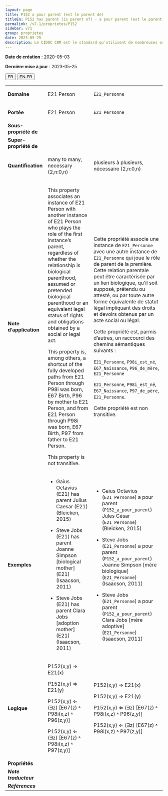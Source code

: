 ```yaml
---
layout: page
title: P152 a pour parent (est le parent de)
titleEn: P152 has parent (is parent of) - a pour parent (est le parent de)
permalink: /v7.1/proprietes/P152
sidebar: v71
group: proprietes
date: 2023-05-25
description: Le CIDOC CRM est le standard qu’utilisent de nombreuses organisations pour l’échange et l’intégration de jeux de données et de spécifications patrimoniales. Il est développé et maintenu à jour exclusivement en anglais par le CRM SIG, un sous-groupe du Conseil international des musées (ICOM). Ceci est une traduction officielle en français développée par la Traduction en français du CIDOC CRM, une initiative qui offre une version française à jour et accessible ouvertement et gratuitement du standard CIDOC CRM et en démocratise l'usage dans la communauté patrimoniale francophone. ------------ The CIDOC CRM is the standard used by many heritage organizations for the exchange and integration of museum collection datasets and specifications. It is developed and maintained exclusively in English by the CRM SIG, a subgroup of the International Council of Museums (ICOM). This is an official translation developed by the Traduction en français du CIDOC CRM, an initiative offering an open, up-to-date, and free French version of the CIDOC CRM standard, and democratizing its use in the francophone heritage community.
---
```


**Date de création** : 2020-05-03

**Dernière mise à jour** : 2023-05-25

<div class="lang-buttons">
 <button id="fr" class="activate">FR</button>
 <button id="en-fr">EN-FR</button>
</div>

<table>
<tbody>
<tr>
<td><strong>Domaine</strong></td>
<td class="en">
<p>E21 Person</p>
</td>
<td>
<p><code class="language-plaintext highlighter-rouge">E21_Personne</code></p>
</td>
</tr>
<tr>
<td><strong>Portée</strong></td>
<td class="en">
<p>E21 Person</p>
</td>
<td>
<p><code class="language-plaintext highlighter-rouge">E21_Personne</code></p>
</td>
</tr>
<tr>
<td><strong>Sous-propriété de</strong></td>
<td class="en">
</td>
<td>
</td>
</tr>
<tr>
<td><strong>Super-propriété de</strong></td>
<td class="en">
</td>
<td>
</td>
</tr>
<tr>
<td><strong>Quantification</strong></td>
<td class="en">
<p>many to many, necessary (2,n:0,n)</p>
</td>
<td>
<p>plusieurs à plusieurs, nécessaire (2,n:0,n)</p>
</td>
</tr>
<tr>
<td><strong>Note d’application</strong></td>
<td class="en">
<p>This property associates an instance of E21 Person with another instance of E21 Person who plays the role of the first instance’s parent, regardless of whether the relationship is biological parenthood, assumed or pretended biological parenthood or an equivalent legal status of rights and obligations obtained by a social or legal act.</p>
<p>This property is, among others, a shortcut of the fully developed paths from E21 Person through P98i was born, E67 Birth, P96 by mother to E21 Person, and from E21 Person through P98i was born, E67 Birth, P97 from father to E21 Person.</p>
<p>This property is not transitive.</p>
</td>
<td>
<p>Cette propriété associe une instance de <code class="language-plaintext highlighter-rouge">E21_Personne</code> avec une autre instance de <code class="language-plaintext highlighter-rouge">E21_Personne</code> qui joue le rôle de parent de la première. Cette relation parentale peut être caractérisée par un lien biologique, qu’il soit  supposé, prétendu ou attesté, ou par toute autre forme équivalente de statut légal impliquant des droits et devoirs obtenus par un acte social ou légal.</p>
<p>Cette propriété est, parmis d’autres, un raccourci des chemins sémantiques suivants :</p>
<p><code class="language-plaintext highlighter-rouge">E21_Personne</code>, <code class="language-plaintext highlighter-rouge">P98i_est_né</code>, <code class="language-plaintext highlighter-rouge">E67_Naissance</code>, <code class="language-plaintext highlighter-rouge">P96_de_mère</code>, <code class="language-plaintext highlighter-rouge">E21_Personne</code></p>
<p><code class="language-plaintext highlighter-rouge">E21_Personne</code>, <code class="language-plaintext highlighter-rouge">P98i_est_né</code>, <code class="language-plaintext highlighter-rouge">E67_Naissance</code>, <code class="language-plaintext highlighter-rouge">P97_de_père</code>, <code class="language-plaintext highlighter-rouge">E21_Personne</code>.</p>
<p>Cette propriété est non transitive.</p>
</td>
</tr>
<tr>
<td><strong>Exemples</strong></td>
<td class="en">
<ul>
<li><p>Gaius Octavius (E21) has parent Julius Caesar (E21) (Bleicken, 2015)</p>
</li>
<li><p>Steve Jobs (E21) has parent Joanne Simpson [biological mother] (E21) (Isaacson, 2011)</p>
</li>
<li><p>Steve Jobs (E21) has parent Clara Jobs [adoption mother] (E21) (Isaacson, 2011)</p>
</li>
</ul>
</td>
<td>
<ul>
<li><p>Gaius Octavius (<code class="language-plaintext highlighter-rouge">E21_Personne</code>) a pour parent (<code class="language-plaintext highlighter-rouge">P152_a_pour_parent</code>) Jules César (<code class="language-plaintext highlighter-rouge">E21_Personne</code>) (Bleicken, 2015)</p>
</li>
<li><p>Steve Jobs (<code class="language-plaintext highlighter-rouge">E21_Personne</code>) a pour parent (<code class="language-plaintext highlighter-rouge">P152_a_pour_parent</code>) Joanne Simpson [mère biologique] (<code class="language-plaintext highlighter-rouge">E21_Personne</code>) (Isaacson, 2011)</p>
</li>
<li><p>Steve Jobs (<code class="language-plaintext highlighter-rouge">E21_Personne</code>) a pour parent (<code class="language-plaintext highlighter-rouge">P152_a_pour_parent</code>) Clara Jobs [mère adoptive] (<code class="language-plaintext highlighter-rouge">E21_Personne</code>) (Isaacson, 2011)</p>
</li>
</ul>
</td>
</tr>
<tr>
<td><strong>Logique</strong></td>
<td class="en">
<p>P152(x,y) ⇒ E21(x)</p>
<p>P152(x,y) ⇒ E21(y)</p>
<p>P152(x,y) ⇐ (∃z) [E67(z) ˄ P98i(x,z) ˄ P96(z,y)]</p>
<p>P152(x,y) ⇐ (∃z) [E67(z) ˄ P98i(x,z) ˄ P97(z,y)]</p>
</td>
<td>
<p>P152(x,y) ⇒ E21(x)</p>
<p>P152(x,y) ⇒ E21(y)</p>
<p>P152(x,y) ⇐ (∃z) [E67(z) ˄ P98i(x,z) ˄ P96(z,y)]</p>
<p>P152(x,y) ⇐ (∃z) [E67(z) ˄ P98i(x,z) ˄ P97(z,y)]</p>
</td>
</tr>
<tr>
<td><strong>Propriétés</strong></td>
<td class="en">
</td>
<td>
</td>
</tr>
<tr>
<td><strong><em>Note traducteur</em></strong></td>
<td colspan="2">
</td>
</tr>
<tr>
<td><strong><em>Références</em></strong></td>
<td colspan="2">
</td>
</tr>
</tbody>
</table>
